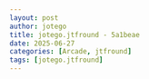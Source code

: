```yaml
---
layout: post
author: jotego
title: jotego.jtfround - 5a1beae
date: 2025-06-27
categories: [Arcade, jtfround]
tags: [jotego.jtfround]
---
```



